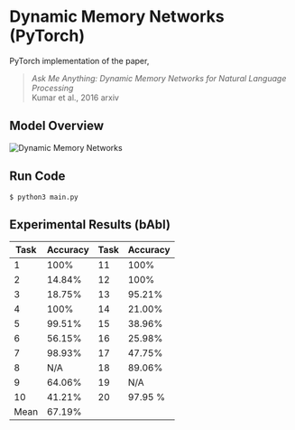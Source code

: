 # Dynamic Memory Networks (PyTorch)
PyTorch implementation of the paper, </br>
> *Ask Me Anything: Dynamic Memory Networks for Natural Language Processing* </br>
> Kumar et al., 2016 arxiv

## Model Overview
![Dynamic Memory Networks](https://yerevann.github.io/public/2016-02-06/dmn-details.png)

## Run Code
```
$ python3 main.py
```

## Experimental Results (bAbI)
Task | Accuracy | Task | Accuracy
---- | -------- | ---- | -------
 1 | 100% | 11 | 100%
 2 | 14.84% | 12 | 100%
 3 | 18.75% | 13 | 95.21%
 4 | 100% | 14 | 21.00%
 5 | 99.51% | 15 | 38.96%
 6 | 56.15% | 16 | 25.98%
 7 | 98.93% | 17 | 47.75%
 8 | N/A | 18 | 89.06%
 9 | 64.06% | 19 | N/A
10 | 41.21% | 20 | 97.95 %
Mean | 67.19%
